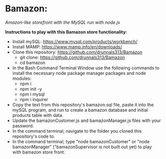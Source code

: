 # Bamazon:
*Amazon-like storefront with the MySQL run with node.js*

**Instructions to play with this Bamazon store functionality:**
* Install mySQL: https://www.mysql.com/products/workbench/
* Install MAMP: https://www.mamp.info/en/downloads/
* Clone this repository: https://github.com/drunnals313/Bamazon
    * git clone: https://github.com/drunnals313/Bamazon
    * cd bamazon
* In the Bash Command Terminal Window use the following commands to install the necessary node package manager packages and node modules:
    * npm i
    * npm init -y
    * npm i mysql
    * npm i inquirer
* Copy the text from this repository's bamazon.sql file, paste it into the mySQL program, and run to create a bamazon database and initial products table with data.
* Update the bamazonCustomer.js and bamazonManager.js files with your password.
* In the command terminal, navigate to the folder you cloned this repository's code to.
* In the command terminal, type "node bamazonCustomer" or "node bamazonManager" ("bamazonSupervisor is not built out yet) to play with bamazon store front.
